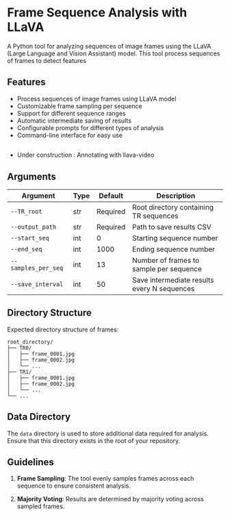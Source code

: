 # Frame Sequence Analysis with LLaVA

A Python tool for analyzing sequences of image frames using the LLaVA (Large Language and Vision Assistant) model. This tool process sequences of frames to detect features

## Features

- Process sequences of image frames using LLaVA model
- Customizable frame sampling per sequence
- Support for different sequence ranges
- Automatic intermediate saving of results
- Configurable prompts for different types of analysis
- Command-line interface for easy use
##
- Under construction : Annotating with llava-video 
##

## Arguments

| Argument | Type | Default | Description |
|----------|------|---------|-------------|
| `--TR_root` | str | Required | Root directory containing TR sequences |
| `--output_path` | str | Required | Path to save results CSV |
| `--start_seq` | int | 0 | Starting sequence number |
| `--end_seq` | int | 1000 | Ending sequence number |
| `--samples_per_seq` | int | 13 | Number of frames to sample per sequence |
| `--save_interval` | int | 50 | Save intermediate results every N sequences |

## Directory Structure

Expected directory structure of frames:
```
root_directory/
├── TR0/
│   ├── frame_0001.jpg
│   ├── frame_0002.jpg
│   └── ...
├── TR1/
│   ├── frame_0001.jpg
│   ├── frame_0002.jpg
│   └── ...
└── ...
```

## Data Directory

The `data` directory is used to store additional data required for analysis. Ensure that this directory exists in the root of your repository.

## Guidelines

1. **Frame Sampling**: The tool evenly samples frames across each sequence to ensure consistent analysis.

2. **Majority Voting**: Results are determined by majority voting across sampled frames.


